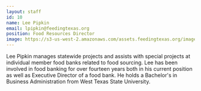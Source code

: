 ```yaml
---
layout: staff
id: 10
name: Lee Pipkin
email: lpipkin@feedingtexas.org
position: Food Resources Director
image: https://s3-us-west-2.amazonaws.com/assets.feedingtexas.org/images/staff/lee-pipkin.JPG
---
```

Lee Pipkin manages statewide projects and assists with special projects at individual member food banks related to food sourcing. Lee has been involved in food banking for over fourteen years both in his current position as well as Executive Director of a food bank. He holds a Bachelor's in Business Administration from West Texas State University.
